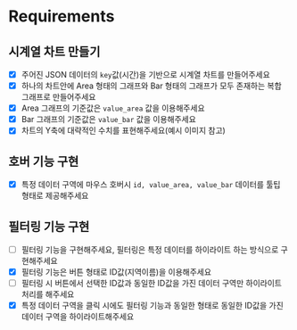 # Requirements

## 시계열 차트 만들기

- [x] 주어진 JSON 데이터의 `key`값(시간)을 기반으로 시계열 차트를 만들어주세요
- [x] 하나의 차트안에 Area 형태의 그래프와 Bar 형태의 그래프가 모두 존재하는 복합 그래프로 만들어주세요
- [x] Area 그래프의 기준값은 `value_area` 값을 이용해주세요
- [x] Bar 그래프의 기준값은 `value_bar` 값을 이용해주세요
- [x] 차트의 Y축에 대략적인 수치를 표현해주세요(예시 이미지 참고)

## 호버 기능 구현

- [x] 특정 데이터 구역에 마우스 호버시 `id, value_area, value_bar` 데이터를 툴팁 형태로 제공해주세요

## 필터링 기능 구현

- [ ] 필터링 기능을 구현해주세요, 필터링은 특정 데이터를 하이라이트 하는 방식으로 구현해주세요
- [x] 필터링 기능은 버튼 형태로 ID값(지역이름)을 이용해주세요
- [ ] 필터링 시 버튼에서 선택한 ID값과 동일한 ID값을 가진 데이터 구역만 하이라이트 처리를 해주세요
- [x] 특정 데이터 구역을 클릭 시에도 필터링 기능과 동일한 형태로 동일한 ID값을 가진 데이터 구역을 하이라이트해주세요